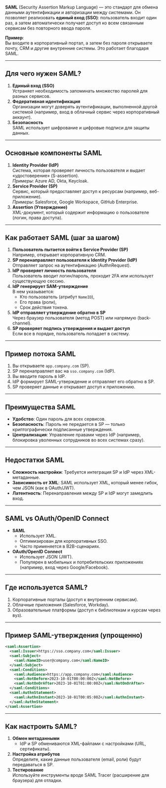 **SAML** (Security Assertion Markup Language) — это стандарт для обмена данными аутентификации и авторизации между системами. Он позволяет реализовать **единый вход (SSO)**: пользователь входит один раз, а затем автоматически получает доступ ко всем связанным сервисам без повторного ввода пароля.  

**Пример**:  
Вы входите в корпоративный портал, а затем без пароля открываете почту, CRM и другие внутренние системы. Это работает благодаря SAML.  

---

## Для чего нужен SAML?  
1. **Единый вход (SSO)**  
   Устраняет необходимость запоминать множество паролей для разных сервисов.  
2. **Федеративная идентификация**  
   Организации могут доверять аутентификации, выполненной другой системой (например, вход в облачный сервис через корпоративный аккаунт).  
3. **Безопасность**  
   SAML использует шифрование и цифровые подписи для защиты данных.  

---

## Основные компоненты SAML  
1. **Identity Provider (IdP)**  
   Система, которая проверяет личность пользователя и выдает «удостоверение» (S-assertion).  
   *Примеры*: Azure AD, Okta, Keycloak.  
2. **Service Provider (SP)**  
   Сервис, который предоставляет доступ к ресурсам (например, веб-приложение).  
   *Примеры*: Salesforce, Google Workspace, GitHub Enterprise.  
3. **Assertion (Утверждение)**  
   XML-документ, который содержит информацию о пользователе (логин, права доступа).  

---

## Как работает SAML (шаг за шагом)  
1. **Пользователь пытается войти в Service Provider (SP)**  
   Например, открывает корпоративную CRM.  
2. **SP перенаправляет пользователя к Identity Provider (IdP)**  
   Отправляет запрос на аутентификацию (AuthnRequest).  
3. **IdP проверяет личность пользователя**  
   Пользователь вводит логин/пароль, проходит 2FA или использует существующую сессию.  
4. **IdP генерирует SAM-утверждение**  
   В нем указывается:  
   - Кто пользователь (атрибут `NameID`),  
   - Его права (роли),  
   - Срок действия токена.  
5. **IdP отправляет утверждение обратно в SP**  
   Через браузер пользователя (метод POST) или напрямую (back-channel).  
6. **SP проверяет подпись утверждения и выдает доступ**  
   Если все в порядке, пользователь попадает в систему.  

---

## Пример потока SAML  
1. Вы открываете `app.company.com` (SP).  
2. SP перенаправляет вас на `sso.company.com` (IdP).  
3. Вы вводите пароль в IdP.  
4. IdP формирует SAML-утверждение и отправляет его обратно в SP.  
5. SP проверяет данные и открывает доступ к приложению.  

---

## Преимущества SAML  
- **Удобство**: Один пароль для всех сервисов.  
- **Безопасность**: Пароль не передается в SP — только криптографически подписанные утверждения.  
- **Централизация**: Управление правами через IdP (например, блокировка уволенных сотрудников во всех системах сразу).  

---

## Недостатки SAML  
- **Сложность настройки**: Требуется интеграция SP и IdP через XML-метаданные.  
- **Зависимость от XML**: SAML использует XML, который менее гибок, чем JSON (как в OAuth/JWT).  
- **Латентность**: Перенаправления между SP и IdP могут замедлить вход.  

---

## SAML vs OAuth/OpenID Connect  
- **SAML**  
  - Использует XML.  
  - Оптимизирован для корпоративных SSO.  
  - Часто применяется в B2B-сценариях.  
- **OAuth/OpenID Connect**  
  - Использует JSON (JWT).  
  - Популярен в мобильных и потребительских приложениях (например, вход через Google/Facebook).  

---

## Где используется SAML?  
1. Корпоративные порталы (доступ к внутренним сервисам).  
2. Облачные приложения (Salesforce, Workday).  
3. Образовательные платформы (доступ к библиотекам и курсам через вуз).  

---

## Пример SAML-утверждения (упрощенно)  
```xml  
<saml:Assertion>  
  <saml:Issuer>https://sso.company.com</saml:Issuer>  
  <saml:Subject>  
    <saml:NameID>user@company.com</saml:NameID>  
  </saml:Subject>  
  <saml:Conditions>  
    <saml:Audience>https://app.company.com</saml:Audience>  
    <saml:NotBefore>2023-10-01T00:00:00Z</saml:NotBefore>  
    <saml:NotOnOrAfter>2023-10-01T01:00:00Z</saml:NotOnOrAfter>  
  </saml:Conditions>  
  <saml:AuthnStatement>  
    <saml:AuthnInstant>2023-10-01T00:05:00Z</saml:AuthnInstant>  
  </saml:AuthnStatement>  
</saml:Assertion>  
```  

---

## Как настроить SAML?  
1. **Обмен метаданными**  
   - IdP и SP обмениваются XML-файлами с настройками (URL, сертификаты).  
2. **Настройка атрибутов**  
   Определите, какие данные пользователя (email, роли) будут передаваться в SP.  
3. **Тестирование**  
   Используйте инструменты вроде SAML Tracer (расширение для браузера) для отладки.  